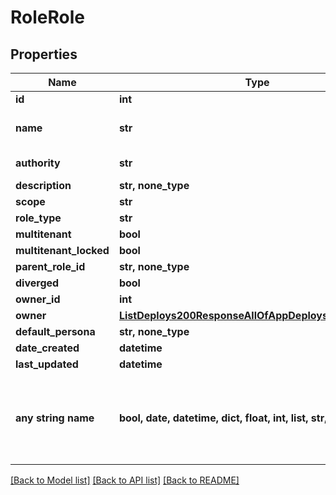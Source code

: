 # RoleRole


## Properties
Name | Type | Description | Notes
------------ | ------------- | ------------- | -------------
**id** | **int** |  | [optional] 
**name** | **str** | a unique name of the role | [optional] 
**authority** | **str** | Alias for name | [optional] 
**description** | **str, none_type** |  | [optional] 
**scope** | **str** |  | [optional] 
**role_type** | **str** |  | [optional] 
**multitenant** | **bool** |  | [optional] 
**multitenant_locked** | **bool** |  | [optional] 
**parent_role_id** | **str, none_type** |  | [optional] 
**diverged** | **bool** |  | [optional] 
**owner_id** | **int** |  | [optional] 
**owner** | [**ListDeploys200ResponseAllOfAppDeploysInnerInstance**](ListDeploys200ResponseAllOfAppDeploysInnerInstance.md) |  | [optional] 
**default_persona** | **str, none_type** |  | [optional] 
**date_created** | **datetime** |  | [optional] 
**last_updated** | **datetime** |  | [optional] 
**any string name** | **bool, date, datetime, dict, float, int, list, str, none_type** | any string name can be used but the value must be the correct type | [optional]

[[Back to Model list]](../README.md#documentation-for-models) [[Back to API list]](../README.md#documentation-for-api-endpoints) [[Back to README]](../README.md)


